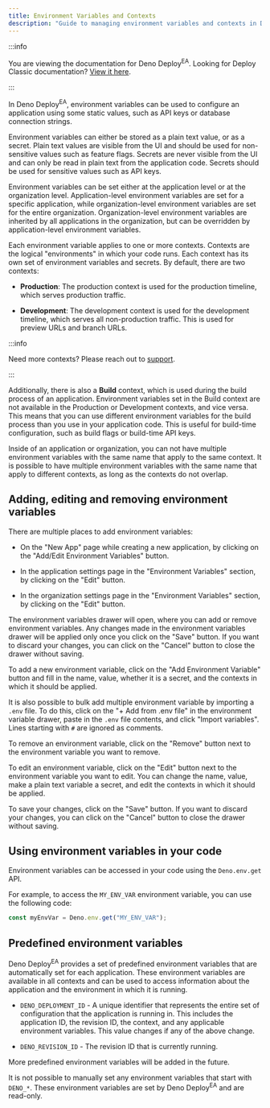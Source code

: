 ```yaml
---
title: Environment Variables and Contexts
description: "Guide to managing environment variables and contexts in Deno Deploy Early Access, including variable types, creation, editing, and accessing them in your code."
---
```


:::info

You are viewing the documentation for Deno Deploy<sup>EA</sup>. Looking for
Deploy Classic documentation? [View it here](/deploy/).

:::

In Deno Deploy<sup>EA</sup>, environment variables can be used to configure an
application using some static values, such as API keys or database connection
strings.

Environment variables can either be stored as a plain text value, or as a
secret. Plain text values are visible from the UI and should be used for
non-sensitive values such as feature flags. Secrets are never visible from the
UI and can only be read in plain text from the application code. Secrets should
be used for sensitive values such as API keys.

Environment variables can be set either at the application level or at the
organization level. Application-level environment variables are set for a
specific application, while organization-level environment variables are set for
the entire organization. Organization-level environment variables are inherited
by all applications in the organization, but can be overridden by
application-level environment variables.

Each environment variable applies to one or more contexts. Contexts are the
logical "environments" in which your code runs. Each context has its own set of
environment variables and secrets. By default, there are two contexts:

- **Production**: The production context is used for the production timeline,
  which serves production traffic.

- **Development**: The development context is used for the development timeline,
  which serves all non-production traffic. This is used for preview URLs and
  branch URLs.

:::info

Need more contexts? Please reach out to [support](../support).

:::

Additionally, there is also a **Build** context, which is used during the build
process of an application. Environment variables set in the Build context are
not available in the Production or Development contexts, and vice versa. This
means that you can use different environment variables for the build process
than you use in your application code. This is useful for build-time
configuration, such as build flags or build-time API keys.

Inside of an application or organization, you can not have multiple environment
variables with the same name that apply to the same context. It is possible to
have multiple environment variables with the same name that apply to different
contexts, as long as the contexts do not overlap.

## Adding, editing and removing environment variables

There are multiple places to add environment variables:

- On the "New App" page while creating a new application, by clicking on the
  "Add/Edit Environment Variables" button.

- In the application settings page in the "Environment Variables" section, by
  clicking on the "Edit" button.

- In the organization settings page in the "Environment Variables" section, by
  clicking on the "Edit" button.

The environment variables drawer will open, where you can add or remove
environment variables. Any changes made in the environment variables drawer will
be applied only once you click on the "Save" button. If you want to discard your
changes, you can click on the "Cancel" button to close the drawer without
saving.

To add a new environment variable, click on the "Add Environment Variable"
button and fill in the name, value, whether it is a secret, and the contexts in
which it should be applied.

It is also possible to bulk add multiple environment variable by importing a
`.env` file. To do this, click on the "+ Add from .env file" in the environment
variable drawer, paste in the `.env` file contents, and click "Import
variables". Lines starting with `#` are ignored as comments.

To remove an environment variable, click on the "Remove" button next to the
environment variable you want to remove.

To edit an environment variable, click on the "Edit" button next to the
environment variable you want to edit. You can change the name, value, make a
plain text variable a secret, and edit the contexts in which it should be
applied.

To save your changes, click on the "Save" button. If you want to discard your
changes, you can click on the "Cancel" button to close the drawer without
saving.

## Using environment variables in your code

Environment variables can be accessed in your code using the `Deno.env.get` API.

For example, to access the `MY_ENV_VAR` environment variable, you can use the
following code:

```ts
const myEnvVar = Deno.env.get("MY_ENV_VAR");
```

## Predefined environment variables

Deno Deploy<sup>EA</sup> provides a set of predefined environment variables that
are automatically set for each application. These environment variables are
available in all contexts and can be used to access information about the
application and the environment in which it is running.

- `DENO_DEPLOYMENT_ID` - A unique identifier that represents the entire set of
  configuration that the application is running in. This includes the
  application ID, the revision ID, the context, and any applicable environment
  variables. This value changes if any of the above change.

- `DENO_REVISION_ID` - The revision ID that is currently running.

More predefined environment variables will be added in the future.

It is not possible to manually set any environment variables that start with
`DENO_*`. These environment variables are set by Deno Deploy<sup>EA</sup> and
are read-only.
